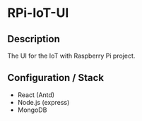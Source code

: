 # RPi-IoT-UI

## Description
The UI for the IoT with Raspberry Pi project.

## Configuration / Stack
- React (Antd)
- Node.js (express)
- MongoDB
